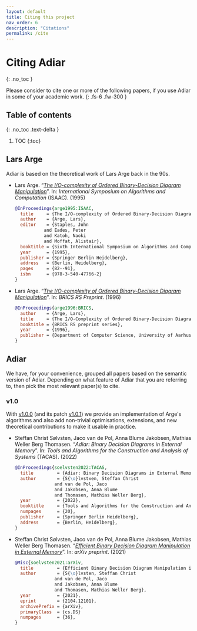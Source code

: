```yaml
---
layout: default
title: Citing this project
nav_order: 6
description: "Citations"
permalink: /cite
---
```


# Citing Adiar
{: .no_toc }

Please consider to cite one or more of the following papers, if you use Adiar in
some of your academic work.
{: .fs-6 .fw-300 }

## Table of contents
{: .no_toc .text-delta }

1. TOC
{:toc}


## Lars Arge

Adiar is based on the theoretical work of Lars Arge back in the 90s.

- Lars Arge.
  “[_The I/O-complexity of Ordered Binary-Decision Diagram Manipulation_](https://link.springer.com/chapter/10.1007/BFb0015411)”.
  In: _International Symposium on Algorithms and Computation_ (ISAAC). (1995)

  ```bibtex
  @InProceedings{arge1995:ISAAC,
    title     = {The I/O-complexity of Ordered Binary-Decision Diagram manipulation},
    author    = {Arge, Lars},
    editor    = {Staples, John
             and Eades, Peter
             and Katoh, Naoki
             and Moffat, Alistair},
    booktitle = {Sixth International Symposium on Algorithms and Computation},
    year      = {1995},
    publisher = {Springer Berlin Heidelberg},
    address   = {Berlin, Heidelberg},
    pages     = {82--91},
    isbn      = {978-3-540-47766-2}
  }
  ```

- Lars Arge.
  “[_The I/O-complexity of Ordered Binary-Decision Diagram Manipulation_](https://tidsskrift.dk/brics/issue/view/2576)”.
  In: _BRICS RS Preprint_. (1996)

  ```bibtex
  @InProceedings{arge1996:BRICS,
    author    = {Arge, Lars},
    title     = {The I/O-Complexity of Ordered Binary-Decision Diagram},
    booktitle = {BRICS RS preprint series},
    year      = {1996},
    publisher = {Department of Computer Science, University of Aarhus},
  }
  ```


## Adiar

We have, for your convenience, grouped all papers based on the semantic version
of Adiar. Depending on what feature of Adiar that you are referring to, then
pick the most relevant paper(s) to cite.

### v1.0

With [v1.0.0](https://github.com/SSoelvsten/adiar/releases/tag/v1.0.0) (and its
patch [v1.0.1](https://github.com/SSoelvsten/adiar/releases/tag/v1.0.1)) we
provide an implementation of Arge's algorithms and also add non-trivial
optimisations, extensions, and new theoretical contributions to make it usable
in practice.

- Steffan Christ Sølvsten, Jaco van de Pol, Anna Blume Jakobsen, Mathias Weller Berg Thomasen.
  “_Adiar: Binary Decision Diagrams in External Memory_”.
  In: _Tools and Algorithms for the Construction and Analysis of Systems_ (TACAS). (2022)
  
  ```bibtex
  @InProceedings{soelvsten2022:TACAS,
    title         = {Adiar: Binary Decision Diagrams in External Memory},
    author        = {S{\o}lvstxen, Steffan Christ
                 and van de Pol, Jaco
                 and Jakobsen, Anna Blume
                 and Thomasen, Mathias Weller Berg},
    year          = {2022},
    booktitle     = {Tools and Algorithms for the Construction and Analysis of Systems},
    numpages      = {20},
    publisher     = {Springer Berlin Heidelberg},
    address       = {Berlin, Heidelberg},
  }
  ```

- Steffan Christ Sølvsten, Jaco van de Pol, Anna Blume Jakobsen, Mathias Weller Berg Thomasen.
  “_[Efficient Binary Decision Diagram Manipulation in External Memory](https://arxiv.org/abs/2104.12101)_”.
  In: _arXiv preprint_. (2021)
  ```bibtex
  @Misc{soelvsten2021:arXiv,
    title         = {Efficient Binary Decision Diagram Manipulation in External Memory}, 
    author        = {S{\o}lvsten, Steffan Christ
                 and van de Pol, Jaco
                 and Jakobsen, Anna Blume
                 and Thomasen, Mathias Weller Berg},
    year          = {2021},
    eprint        = {2104.12101},
    archivePrefix = {arXiv},
    primaryClass  = {cs.DS}
    numpages      = {36},
  }
  ```
